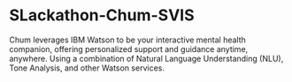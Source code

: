 # SLackathon-Chum-SVIS
Chum leverages IBM Watson to be your interactive mental health companion, offering personalized support and guidance anytime, anywhere. Using a combination of Natural Language Understanding (NLU), Tone Analysis, and other Watson services.
